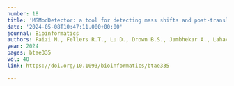 ```yaml
---
number: 18
title: 'MSModDetector: a tool for detecting mass shifts and post-translational modifications in individual ion mass spectrometry data'
date: '2024-05-08T10:47:11.000+00:00'
journal: Bioinformatics
authors: Faizi M., Fellers R.T., Lu D., Drown B.S., Jambhekar A., Lahav G., Kelleher N.L., Gunawardena J.
year: 2024
pages: btae335
vol: 40
link: https://doi.org/10.1093/bioinformatics/btae335

---
```

